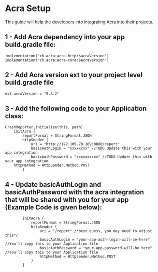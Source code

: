 # Acra Setup

This guide will help the developers into integrating Acra into their projects. 

## 1 - Add Acra dependency into your app build.gradle file:
    implementation("ch.acra:acra-http:$acraVersion")
    implementation("ch.acra:acra-core:$acraVersion")   
    
## 2 - Add Acra version ext to your project level build.gradle file
    ext.acraVersion = "5.8.2"

## 3 - Add the following code to your Application class:
    CrashReporter.initialize(this, path)
        initAcra {
            reportFormat = StringFormat.JSON
            httpSender {
                uri = "http://172.105.78.169:8080/report"
                basicAuthLogin = "xxxxxxxx" //TODO Update this with your app integration
                basicAuthPassword = "xxxxxxxxxx" //TODO Update this with your app integration
		httpMethod = HttpSender.Method.POST
            }
            
## 4 - Update basicAuthLogin and basicAuthPassword with the acra integration that will be shared with you for your app (Example Code is given below):
            initAcra {
	            reportFormat = StringFormat.JSON
	            httpSender {
		            uri = "/report" /*best guess, you may need to adjust this*/
		            basicAuthLogin = "your-app-auth-login-will-be-here" //You'll copy this to your Application file
		            basicAuthPassword = "your-app-password-will-be here" //You'll copy this to your Application file
		            httpMethod = HttpSender.Method.POST
	            }
            }
